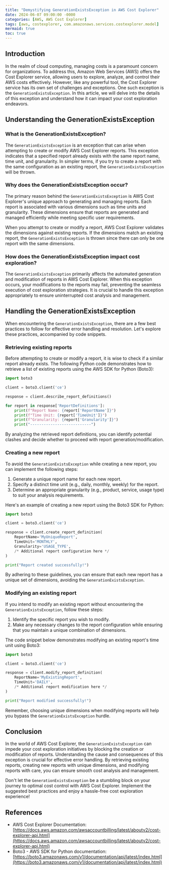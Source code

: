 ```yaml
---
title: "Demystifying GenerationExistsException in AWS Cost Explorer"
date: 2024-06-07 09:00:00 -0000
categories: [AWS, AWS Cost Explorer]
tags: [aws, costexplorer, com.amazonaws.services.costexplorer.model]
mermaid: true
toc: true
---
```



## Introduction

In the realm of cloud computing, managing costs is a paramount concern for organizations. To address this, Amazon Web Services (AWS) offers the Cost Explorer service, allowing users to explore, analyze, and control their AWS costs effectively. However, like any powerful tool, the Cost Explorer service has its own set of challenges and exceptions. One such exception is the `GenerationExistsException`. In this article, we will delve into the details of this exception and understand how it can impact your cost exploration endeavors.

## Understanding the GenerationExistsException

### What is the GenerationExistsException?

The `GenerationExistsException` is an exception that can arise when attempting to create or modify AWS Cost Explorer reports. This exception indicates that a specified report already exists with the same report name, time unit, and granularity. In simpler terms, if you try to create a report with the same configuration as an existing report, the `GenerationExistsException` will be thrown.

### Why does the GenerationExistsException occur?

The primary reason behind the `GenerationExistsException` is AWS Cost Explorer's unique approach to generating and managing reports. Each report is associated with various dimensions such as time units and granularity. These dimensions ensure that reports are generated and managed efficiently while meeting specific user requirements.

When you attempt to create or modify a report, AWS Cost Explorer validates the dimensions against existing reports. If the dimensions match an existing report, the `GenerationExistsException` is thrown since there can only be one report with the same dimensions.

### How does the GenerationExistsException impact cost exploration?

The `GenerationExistsException` primarily affects the automated generation and modification of reports in AWS Cost Explorer. When this exception occurs, your modifications to the reports may fail, preventing the seamless execution of cost exploration strategies. It is crucial to handle this exception appropriately to ensure uninterrupted cost analysis and management.

## Handling the GenerationExistsException

When encountering the `GenerationExistsException`, there are a few best practices to follow for effective error handling and resolution. Let's explore these practices, accompanied by code snippets.

### Retrieving existing reports

Before attempting to create or modify a report, it is wise to check if a similar report already exists. The following Python code demonstrates how to retrieve a list of existing reports using the AWS SDK for Python (Boto3):

```python
import boto3

client = boto3.client('ce')

response = client.describe_report_definitions()

for report in response['ReportDefinitions']:
    print(f"Report Name: {report['ReportName']}")
    print(f"Time Unit: {report['TimeUnit']}")
    print(f"Granularity: {report['Granularity']}")
    print("---------------------------")
```

By analyzing the retrieved report definitions, you can identify potential clashes and decide whether to proceed with report generation/modification.

### Creating a new report

To avoid the `GenerationExistsException` while creating a new report, you can implement the following steps:

1. Generate a unique report name for each new report.
2. Specify a distinct time unit (e.g., daily, monthly, weekly) for the report.
3. Determine an appropriate granularity (e.g., product, service, usage type) to suit your analysis requirements.

Here's an example of creating a new report using the Boto3 SDK for Python:

```python
import boto3

client = boto3.client('ce')

response = client.create_report_definition(
    ReportName='MyUniqueReport',
    TimeUnit='MONTHLY',
    Granularity='USAGE_TYPE',
    /* Additional report configuration here */
)

print("Report created successfully!")
```

By adhering to these guidelines, you can ensure that each new report has a unique set of dimensions, avoiding the `GenerationExistsException`.

### Modifying an existing report

If you intend to modify an existing report without encountering the `GenerationExistsException`, follow these steps:

1. Identify the specific report you wish to modify.
2. Make any necessary changes to the report configuration while ensuring that you maintain a unique combination of dimensions.

The code snippet below demonstrates modifying an existing report's time unit using Boto3:

```python
import boto3

client = boto3.client('ce')

response = client.modify_report_definition(
    ReportName='MyExistingReport',
    TimeUnit='DAILY',
    /* Additional report modification here */
)

print("Report modified successfully!")
```

Remember, choosing unique dimensions when modifying reports will help you bypass the `GenerationExistsException` hurdle.

## Conclusion

In the world of AWS Cost Explorer, the `GenerationExistsException` can impede your cost exploration initiatives by blocking the creation or modification of reports. Understanding the cause and consequences of this exception is crucial for effective error handling. By retrieving existing reports, creating new reports with unique dimensions, and modifying reports with care, you can ensure smooth cost analysis and management.

Don't let the `GenerationExistsException` be a stumbling block on your journey to optimal cost control with AWS Cost Explorer. Implement the suggested best practices and enjoy a hassle-free cost exploration experience!

## References

- AWS Cost Explorer Documentation: [https://docs.aws.amazon.com/awsaccountbilling/latest/aboutv2/cost-explorer-api.html](https://docs.aws.amazon.com/awsaccountbilling/latest/aboutv2/cost-explorer-api.html)
- Boto3 - AWS SDK for Python documentation: [https://boto3.amazonaws.com/v1/documentation/api/latest/index.html](https://boto3.amazonaws.com/v1/documentation/api/latest/index.html)
